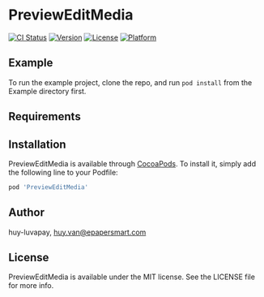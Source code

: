 # PreviewEditMedia

[![CI Status](https://img.shields.io/travis/huy-luvapay/PreviewEditMedia.svg?style=flat)](https://travis-ci.org/huy-luvapay/PreviewEditMedia)
[![Version](https://img.shields.io/cocoapods/v/PreviewEditMedia.svg?style=flat)](https://cocoapods.org/pods/PreviewEditMedia)
[![License](https://img.shields.io/cocoapods/l/PreviewEditMedia.svg?style=flat)](https://cocoapods.org/pods/PreviewEditMedia)
[![Platform](https://img.shields.io/cocoapods/p/PreviewEditMedia.svg?style=flat)](https://cocoapods.org/pods/PreviewEditMedia)

## Example

To run the example project, clone the repo, and run `pod install` from the Example directory first.

## Requirements

## Installation

PreviewEditMedia is available through [CocoaPods](https://cocoapods.org). To install
it, simply add the following line to your Podfile:

```ruby
pod 'PreviewEditMedia'
```

## Author

huy-luvapay, huy.van@epapersmart.com

## License

PreviewEditMedia is available under the MIT license. See the LICENSE file for more info.
